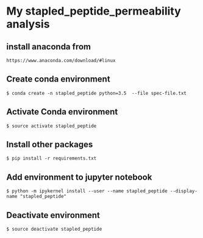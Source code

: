 # My stapled_peptide_permeability analysis 

## install anaconda from 
```
https://www.anaconda.com/download/#linux
```

## Create conda environment 
```
$ conda create -n stapled_peptide python=3.5  --file spec-file.txt
```

## Activate Conda environment
```
$ source activate stapled_peptide
```

## Install other packages
```
$ pip install -r requirements.txt
```

## Add environment to jupyter notebook
```
$ python -m ipykernel install --user --name stapled_peptide --display-name "stapled_peptide"
```

## Deactivate environment
```
$ source deactivate stapled_peptide
```
